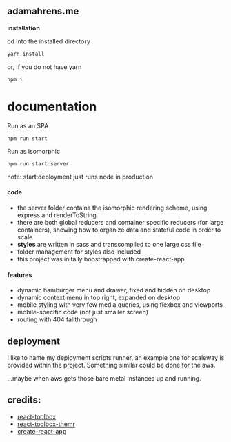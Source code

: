 ## adamahrens.me
**installation**

cd into the installed directory

    yarn install

or, if  you do not have yarn

    npm i

# documentation

Run as an SPA

    npm run start

Run as isomorphic

    npm run start:server

note: start:deployment just runs node in production

#### code
   * the server folder contains the isomorphic rendering scheme, using express and renderToString
   * there are both global reducers and container specific reducers (for large containers), showing
     how to organize data and stateful code in order to scale
   * **styles** are written in sass and transcompiled to one large css file
   * folder management for styles also included
   * this project was initally boostrapped with create-react-app

#### features
* dynamic hamburger menu and drawer, fixed and hidden on desktop
* dynamic context menu in top right, expanded on desktop
* mobile styling with very few media queries, using flexbox and viewports
* mobile-specific code (not just smaller screen)
* routing with 404 fallthrough

## deployment

I like to name my deployment scripts runner, an example one for scaleway
is provided within the project. Something similar could be done for the aws.

...maybe when aws gets those bare metal instances up and running.


## credits:
* [react-toolbox](https://react-toolbox.io)
* [react-toolbox-themr](https://github.com/evilstreak/markdown-js)
* [create-react-app](https://github.com/evilstreak/markdown-js)

